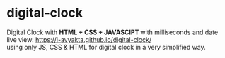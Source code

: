 # digital-clock
Digital Clock with <strong> HTML + CSS + JAVASCIPT </strong> with milliseconds and date <br/>
live view: https://i-avyakta.github.io/digital-clock/ <br/>
using only JS, CSS & HTML for digital clock in a very simplified way. 
